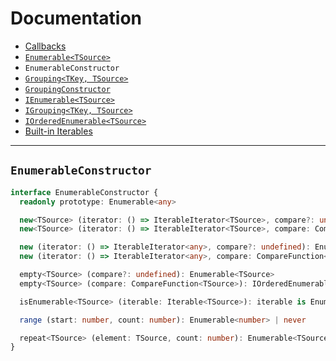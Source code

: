 # Documentation

* [Callbacks](callbacks.md)
* [`Enumerable<TSource>`](Enumerable.md)
* `EnumerableConstructor`
* [`Grouping<TKey, TSource>`](Grouping.md)
* [`GroupingConstructor`](GroupingConstructor.md)
* [`IEnumerable<TSource>`](IEnumerable.md)
* [`IGrouping<TKey, TSource>`](IGrouping.md)
* [`IOrderedEnumerable<TSource>`](IOrderedEnumerable.md)
* [Built-in Iterables](iterables.md)

---

## `EnumerableConstructor`

```ts
interface EnumerableConstructor {
  readonly prototype: Enumerable<any>

  new<TSource> (iterator: () => IterableIterator<TSource>, compare?: undefined): Enumerable<TSource>
  new<TSource> (iterator: () => IterableIterator<TSource>, compare: CompareFunction<TSource>): IOrderedEnumerable<TSource>

  new (iterator: () => IterableIterator<any>, compare?: undefined): Enumerable<any>
  new (iterator: () => IterableIterator<any>, compare: CompareFunction<any>): IOrderedEnumerable<any>

  empty<TSource> (compare?: undefined): Enumerable<TSource>
  empty<TSource> (compare: CompareFunction<TSource>): IOrderedEnumerable<TSource>

  isEnumerable<TSource> (iterable: Iterable<TSource>): iterable is Enumerable<TSource>

  range (start: number, count: number): Enumerable<number> | never

  repeat<TSource> (element: TSource, count: number): Enumerable<TSource>
}
```
